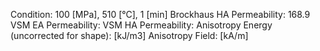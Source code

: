 Condition: 100 [MPa], 510 [°C], 1 [min]
Brockhaus HA Permeability: 168.9
VSM EA Permeability:
VSM HA Permeability:
Anisotropy Energy (uncorrected for shape): [kJ/m3]
Anisotropy Field: [kA/m]

